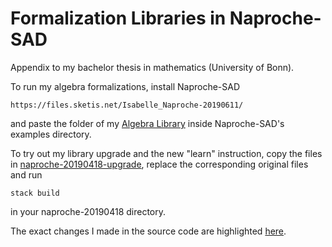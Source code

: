 # Formalization Libraries in Naproche-SAD
Appendix to my bachelor thesis in mathematics (University of Bonn).

To run my algebra formalizations, install Naproche-SAD
```
https://files.sketis.net/Isabelle_Naproche-20190611/
```
and paste the folder of my [Algebra Library](./naproche-20190418-original/examples/AlgebraLibrary) inside Naproche-SAD's examples directory.

To try out my library upgrade and the new "learn" instruction, copy the files in [naproche-20190418-upgrade](./naproche-20190418-upgrade), replace the corresponding original files and run
```
stack build
```
in your naproche-20190418 directory.

The exact changes I made in the source code are highlighted [here](https://github.com/Erik-Pi/Formalization-Libraries-in-Naproche-SAD/commit/c13e50702f619757f28fcb67d60c8251b51882fb).
